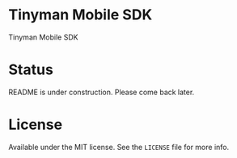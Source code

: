 # Tinyman Mobile SDK

Tinyman Mobile SDK



# Status

README is under construction. Please come back later.


# License

Available under the MIT license. See the `LICENSE` file for more info.

